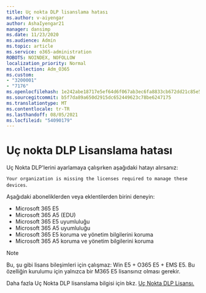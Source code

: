 ```yaml
---
title: Uç nokta DLP lisanslama hatası
ms.author: v-aiyengar
author: AshaIyengar21
manager: dansimp
ms.date: 11/23/2020
ms.audience: Admin
ms.topic: article
ms.service: o365-administration
ROBOTS: NOINDEX, NOFOLLOW
localization_priority: Normal
ms.collection: Adm_O365
ms.custom:
- "3200001"
- "7176"
ms.openlocfilehash: 1e242abe18717e5ef64d6f067ab3ec6fa8833cb672dd21c85e577ce640240ba0
ms.sourcegitcommit: b5f7da89a650d2915dc652449623c78be6247175
ms.translationtype: MT
ms.contentlocale: tr-TR
ms.lasthandoff: 08/05/2021
ms.locfileid: "54090179"
---
```

# <a name="endpoint-dlp-licensing-error"></a>Uç nokta DLP Lisanslama hatası

Uç Nokta DLP'lerini ayarlamaya çalışırken aşağıdaki hatayı alırsanız:

`Your organization is missing the licenses required to manage these devices`.

Aşağıdaki aboneliklerden veya eklentilerden birini deneyin:

- Microsoft 365 E5
- Microsoft 365 A5 (EDU)
- Microsoft 365 E5 uyumluluğu
- Microsoft 365 A5 uyumluluğu
- Microsoft 365 E5 koruma ve yönetim bilgilerini koruma
- Microsoft 365 A5 koruma ve yönetim bilgilerini koruma

> [!NOTE]
> Bu, şu gibi lisans bileşimleri için çalışmaz: Win E5 + O365 E5 + EMS E5. Bu özelliğin kurulumu için yalnızca bir M365 E5 lisansınız olması gerekir.

Daha fazla Uç Nokta DLP lisanslama bilgisi için bkz. [Uç Nokta DLP Lisansı.](https://docs.microsoft.com/microsoft-365/compliance/endpoint-dlp-getting-started#onboarding-devices-into-device-management)

